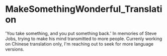 # MakeSomethingWonderful_Translation
'You take something, and you put something back.'
In memories of Steve Jobs, trying to make his mind transmitted to more people.
Currenly working on Chinese translation only, I'm reaching out to seek for more language versions.
